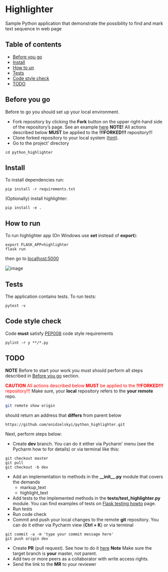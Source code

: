 Highlighter
===

Sample Python application that demonstrate the possibility to find and mark text sequence in web page

## Table of contents

- [Before you go](#before-you-go)
- [Install](#install)
- [How to un](#how-to-run)
- [Tests](#tests)
- [Code style check](#code-style-check)
- [TODO](#todo)

## Before you go

Before to go you should set up your local environment.

- Fork repository by clicking the **Fork** button on the upper right-hand side of the repository’s page. See an example [here](https://help.github.com/en/articles/fork-a-repo#fork-an-example-repository) **NOTE!** All actions described below **MUST** be applied to the **!!!FORKED!!!** repository!!!
- Clone forked repository to your local system ([hint](https://help.github.com/en/articles/fork-a-repo#step-2-create-a-local-clone-of-your-fork)).
- Go to the project' directory

```buildoutcfg
cd python_highlighter
```


## Install

To install dependencies run:

```buildoutcfg
pip install -r requirements.txt
```

(Optionally) install highlighter:

```buildoutcfg
pip install -e .
```

## How to run

To run highlighter app (On Windows use **set** instead of **export**):
```buildoutcfg
export FLASK_APP=highlighter
flask run
```

then go to [localhost:5000](localhost:5000)

![image](example.png)

## Tests
The application contains tests. To run tests:
```buildoutcfg
pytest -v
```

## Code style check
Code **must** satisfy [PEP008](https://www.python.org/dev/peps/pep-0008/) code style requirements

```buildoutcfg
pylint -r y **/*.py
```
## TODO

**NOTE**
Before to start your work you must should perform all steps described in [Before you go](#before-you-go) section.

<span style="color:red">**CAUTION** All actions described below **MUST** be applied to the **!!!FORKED!!!** repository!!!</span>
Make sure, your **local** repository refers to the **your remote** repo.
```bash
git remote show origin
```
should return an address that **differs** from parent below
```bash
https://github.com/onidzelskyi/python_highlighter.git
```

Next, perform steps below:

 - Create **dev** branch. You can do it either via Pycharm' menu (see the Pycharm how to for details) or via terminal like this:
 ```buildoutcfg
 git checkout master
 git pull
 git checkout -b dev
```
 - Add an implementation to methods in the **\_\_init__.py** module that covers the demands
    - markup_text
    - highlight_text
 - Add tests to the implemented methods in the **tests/test_highlighter.py** module. You can find examples of tests on [Flask testing howto](http://flask.pocoo.org/docs/1.0/testing/) page.
 - Run tests
 - Run code check
 - Commit and push your local changes to the remote **git** repository. You can do it either via Pycharm view (**Ctrl + K**) or via terminal 
 ```buildoutcfg
git commit -a -m 'type your commit message here'
git push origin dev
```
 - Create **PR** (pull request). See how to do it [here](https://docs.gitlab.com/ee/gitlab-basics/add-merge-request.html)
 **Note** Make sure the target branch is **your** master, not parent.
 - Add two or more peers as a collaborator with write access rights.
 - Send the link to the **MR** to your reviewer
 
